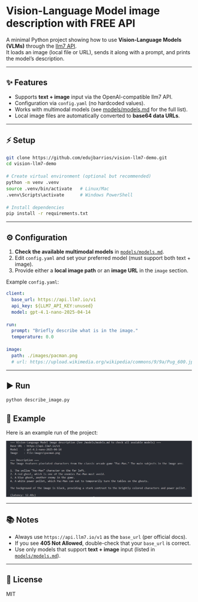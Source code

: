 # Vision-Language Model image description with FREE API
A minimal Python project showing how to use **Vision-Language Models (VLMs)** through the [llm7 API](https://api.llm7.io/).  
It loads an image (local file or URL), sends it along with a prompt, and prints the model’s description.

---

## ✨ Features
- Supports **text + image** input via the OpenAI-compatible llm7 API.
- Configuration via `config.yaml` (no hardcoded values).
- Works with multimodal models (see [models/models.md](models/models.md) for the full list).
- Local image files are automatically converted to **base64 data URLs**.

---

## ⚡ Setup

```bash
git clone https://github.com/edujbarrios/vision-llm7-demo.git
cd vision-llm7-demo

# Create virtual environment (optional but recommended)
python -m venv .venv
source .venv/bin/activate   # Linux/Mac
.venv\Scripts\activate      # Windows PowerShell

# Install dependencies
pip install -r requirements.txt
```

---

## ⚙️ Configuration

1. **Check the available multimodal models** in [`models/models.md`](models/models.md).
2. Edit `config.yaml` and set your preferred model (must support both text + image).
3. Provide either a **local image path** or an **image URL** in the `image` section.

Example `config.yaml`:

```yaml
client:
  base_url: https://api.llm7.io/v1
  api_key: ${LLM7_API_KEY:unused}
  model: gpt-4.1-nano-2025-04-14

run:
  prompt: "Briefly describe what is in the image."
  temperature: 0.0

image:
  path: ./images/pacman.png
  # url: https://upload.wikimedia.org/wikipedia/commons/9/9a/Pug_600.jpg
```

---

## ▶️ Run

```bash
python describe_image.py
```

## 📸 Example

Here is an example run of the project:

![Example Output](images/output.png)

---

## 📚 Notes
- Always use `https://api.llm7.io/v1` as the `base_url` (per official docs).
- If you see **405 Not Allowed**, double-check that your `base_url` is correct.
- Use only models that support **text + image** input (listed in [`models/models.md`](models/models.md)).

---

## 📜 License
MIT
